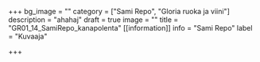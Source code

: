+++
bg_image = ""
category = ["Sami Repo", "Gloria ruoka ja viini"]
description = "ahahaj"
draft = true
image = ""
title = "GR01_14_SamiRepo_kanapolenta"
[[information]]
info = "Sami Repo"
label = "Kuvaaja"

+++
